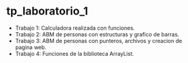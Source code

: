 # tp_laboratorio_1
- Trabajo 1: Calculadora realizada con funciones.
- Trabajo 2: ABM de personas con estructuras y grafico de barras.
- Trabajo 3: ABM de personas con punteros, archivos y creacion de pagina web.
- Trabajo 4: Funciones de la biblioteca ArrayList.